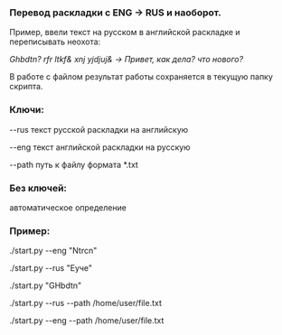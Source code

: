 ### Перевод раскладки с ENG -> RUS и наоборот.

Пример, ввели текст на русском в английской раскладке и переписывать неохота:

_Ghbdtn? rfr ltkf& xnj yjdjuj& -> Привет, как дела? что нового?_

В работе с файлом результат работы сохраняется в текущую папку скрипта.

### Ключи:
--rus    текст русской раскладки на английскую

--eng    текст английской раскладки на русскую

--path   путь к файлу формата *.txt


### Без ключей:

автоматическое определение


### Пример:
./start.py --eng "Ntrcn"

./start.py --rus "Еуче"

./start.py "GHbdtn"

./start.py --rus --path /home/user/file.txt

./start.py --eng --path /home/user/file.txt
